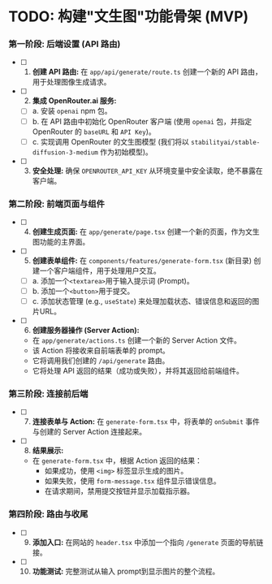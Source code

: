 # TODO: 构建"文生图"功能骨架 (MVP)

### 第一阶段: 后端设置 (API 路由)

- [ ] 1. **创建 API 路由:** 在 `app/api/generate/route.ts` 创建一个新的 API 路由，用于处理图像生成请求。
- [ ] 2. **集成 OpenRouter.ai 服务:**
    - [ ] a. 安装 `openai` npm 包。
    - [ ] b. 在 API 路由中初始化 OpenRouter 客户端 (使用 `openai` 包，并指定 OpenRouter 的 `baseURL` 和 `API Key`)。
    - [ ] c. 实现调用 OpenRouter 的文生图模型 (我们将以 `stabilityai/stable-diffusion-3-medium` 作为初始模型)。
- [ ] 3. **安全处理:** 确保 `OPENROUTER_API_KEY` 从环境变量中安全读取，绝不暴露在客户端。

### 第二阶段: 前端页面与组件

- [ ] 4. **创建生成页面:** 在 `app/generate/page.tsx` 创建一个新的页面，作为文生图功能的主界面。
- [ ] 5. **创建表单组件:** 在 `components/features/generate-form.tsx` (新目录) 创建一个客户端组件，用于处理用户交互。
    - [ ] a. 添加一个`<textarea>`用于输入提示词 (Prompt)。
    - [ ] b. 添加一个`<button>`用于提交。
    - [ ] c. 添加状态管理 (e.g., `useState`) 来处理加载状态、错误信息和返回的图片URL。
- [ ] 6. **创建服务器操作 (Server Action):**
    - 在 `app/generate/actions.ts` 创建一个新的 Server Action 文件。
    - 该 Action 将接收来自前端表单的 prompt。
    - 它将调用我们创建的 `/api/generate` 路由。
    - 它将处理 API 返回的结果（成功或失败），并将其返回给前端组件。

### 第三阶段: 连接前后端

- [ ] 7. **连接表单与 Action:** 在 `generate-form.tsx` 中，将表单的 `onSubmit` 事件与创建的 Server Action 连接起来。
- [ ] 8. **结果展示:**
    - 在 `generate-form.tsx` 中，根据 Action 返回的结果：
        - 如果成功，使用 `<img>` 标签显示生成的图片。
        - 如果失败，使用 `form-message.tsx` 组件显示错误信息。
        - 在请求期间，禁用提交按钮并显示加载指示器。

### 第四阶段: 路由与收尾

- [ ] 9. **添加入口:** 在网站的 `header.tsx` 中添加一个指向 `/generate` 页面的导航链接。
- [ ] 10. **功能测试:** 完整测试从输入 prompt到显示图片的整个流程。 